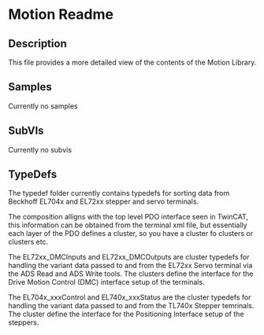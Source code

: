 # Motion Readme

## Description

This file provides a more detailed view of the contents of the Motion Library.

## Samples

Currently no samples


## SubVIs

Currently no subvis

## TypeDefs

The typedef folder currently contains typedefs for sorting data from Beckhoff EL704x and EL72xx stepper and servo terminals.

The composition alligns with the top level PDO interface seen in TwinCAT, this information can be obtained from the terminal xml file, but essentially each layer of the PDO defines a cluster, so you have a cluster fo clusters or clusters etc.

The EL72xx_DMCInputs and EL72xx_DMCOutputs are cluster typedefs for handling the variant data passed to and from the EL72xx Servo terminal via the ADS Read and ADS Write tools. The clusters define the interface for the Drive Motion Control (DMC) interface setup of the terminals. 

The EL704x_xxxControl and EL740x_xxxStatus are the cluster typedefs for handling the variant data passed to and from the TL740x Stepper temrinals. The cluster define the interface for the Positioning Interface setup of the steppers.

